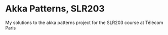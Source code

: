 # Akka Patterns, SLR203

My solutions to the akka patterns project for the SLR203 course at Télécom Paris
